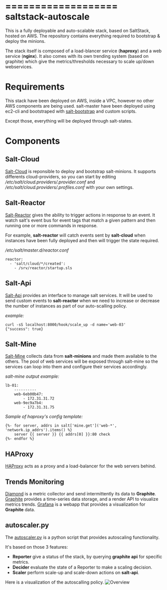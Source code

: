 ===================
saltstack-autoscale
===================

This is a fully deployable and auto-scalable stack, based on SaltStack, hosted on AWS.
The repository contains everything required to bootstrap & deploy the minions.

The stack itself is composed of a load-blancer service (**haproxy**) and a web service (**nginx**). 
It also comes with its own trending system (based on graphite) which give the metrics/thresholds necessary to scale up/down webservices.


# Requirements
This stack have been deployed on AWS, inside a VPC, however no other AWS components are being used.
salt-master have been deployed using ec2-cli and bootstraped with [salt-bootstrap](https://github.com/saltstack/salt-bootstrap) and custom scripts.

Except those, everything will be deployed through salt-states.

# Components

## Salt-Cloud 

[Salt-Cloud](https://github.com/saltstack/salt-bootstrap) is reponsible to deploy and bootstrap salt-minions.
It supports differents cloud-providers, so you can start by editing */etc/salt/cloud.providers/<provider>.provider.conf* and */etc/salt/cloud.providers/<provider>.profiles.conf* with your own settings.

## Salt-Reactor

[Salt-Reactor](https://docs.saltstack.com/en/latest/topics/reactor/index.html) gives the ability to trigger actions in response to an event. It watch salt's event bus for event tags that match a given pattern and then running one or more commands in response. 

For example, **salt-reactor** will catch events sent by **salt-cloud** when instances have been fully deployed and then will trigger the state required.

*/etc/salt/master.d/reactor.conf*
```
reactor:
  - 'salt/cloud/*/created':
    - /srv/reactor/startup.sls
```

## Salt-Api
[Salt-Api](https://docs.saltstack.com/en/latest/ref/netapi/all/salt.netapi.rest_cherrypy.html) provides an interface to manage salt services. It will be used to send custom events to **salt-reactor** when we need to increase or decrease the number of instances as part of our auto-scalling policy.

_example:_
```
curl -sS localhost:8000/hook/scale_up -d name='web-03'
{"success": true}
```
## Salt-Mine
[Salt-Mine](https://docs.saltstack.com/en/latest/topics/mine/) collects data from **salt-minions** and made them available to the others.
The pool of web services will be exposed through salt-mine so the services can loop into them and configure their services accordingly.

_salt-mine output example:_
```
lb-01:
    ----------
    web-6eb00b47:
        - 172.31.31.72
    web-9ec9a7b4:
        - 172.31.31.75
```

_Sample of haproxy's config template:_
```
{%- for server, addrs in salt['mine.get']('web-*', 'network.ip_addrs').items() %}
    server {{ server }} {{ addrs[0] }}:80 check
{%- endfor %}
```

## HAProxy
[HAProxy](http://www.haproxy.org) acts as a proxy and a load-balancer for the web servers behind.

## Trends Monitoring
[Diamond](https://github.com/BrightcoveOS/Diamond) is a metric collector and send intermittently its data to **Graphite**.
[Graphite](http://graphite.readthedocs.org/en/latest/index.html) provides a time-series data storage, and a render API to visualize metrics trends.
[Grafana](http://docs.grafana.org) is a webapp that provides a visualization for **Graphite** data.

## autoscaler.py
The [autoscaler.py](https://github.com/choopooly/saltstack-autoscale/blob/master/salt/states/roles/master/scaler.py) is a python script that provides autoscaling functionality.

It's based on those 3 features:
* **Reporter** give a status of the stack, by querying **graphite api** for specific metrics.
* **Decider** evaluate the state of a Reporter to make a scaling decision.
* **Scaler** perform scale-up and scale-down actions on **salt-api**.

Here is a visualization of the autoscalling policy.
![Overview](http://i.imgur.com/1FUTAfP.png)
